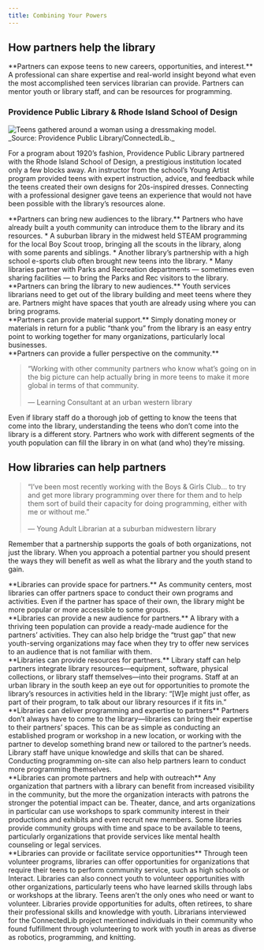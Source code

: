```yaml
---
title: Combining Your Powers
---
```

## How partners help the library

<div class="colorhighlight color1" markdown="1">
**Partners can expose teens to new careers, opportunities, and interest.** A professional can share expertise and real-world insight beyond what even the most accomplished teen services librarian can provide. Partners can mentor youth or library staff, and can be resources for programming.
</div>


<div class="callout case_study">

### Providence Public Library & Rhode Island School of Design

<img src="{{ site.baseurl }}/img/ccs/RISD_1.jpg"  ALT="Teens gathered around a woman  using a dressmaking model." />
<br/> _Source: Providence Public Library/ConnectedLib._

For a program about 1920’s fashion, Providence Public Library partnered with the Rhode Island School of Design, a prestigious institution located only a few blocks away. An instructor from the school’s Young Artist program provided teens with expert instruction, advice, and feedback while the teens created their own designs for 20s-inspired dresses. Connecting with a professional designer gave teens an experience that would not have been possible with the library’s resources alone.

</div>


<div class="colorhighlight color2" markdown="1">
**Partners can bring new audiences to the library.** 
Partners who have already built a youth community can introduce them to the library and its resources. 
* A suburban library in the midwest held STEAM programming for the local Boy Scout troop, bringing all the scouts in the library, along with some parents and siblings.
* Another library’s partnership with a high school e-sports club often brought new teens into the library.
* Many libraries partner with Parks and Recreation departments — sometimes even sharing facilities — to bring the Parks and Rec visitors to the library.
</div>

<div class="colorhighlight color3" markdown="1">
**Partners can bring the library to new audiences.** 
Youth services librarians need to get out of the library building and meet teens where they are.  Partners might have spaces that youth are already using where you can bring programs. 
</div>





<div class="colorhighlight color1" markdown="1">
**Partners can provide material support.** 
Simply donating money or materials in return for a public “thank you” from the library is an easy entry point to working together for many organizations, particularly local businesses. 
</div>

<div class="colorhighlight color2" markdown="1">
**Partners can provide a fuller perspective on the community.** 

>“Working with other community partners who know what’s going on in the big picture can help actually bring in more teens to make it more global in terms of that community.<br/><br/> — Learning Consultant at an urban western library

Even if library staff do a thorough job of getting to know the teens that come into the library, understanding the teens who don’t come into the library is a different story. Partners who work with different segments of the youth population can fill the library in on what (and who) they’re missing.
</div>


## How libraries can help partners
>“I’ve been most recently working with the Boys & Girls Club… to try and get more library programming over there for them and to help them sort of build their capacity for doing programming, either with me or without me.”<br/><br/>— Young Adult Librarian at a suburban midwestern library

Remember that a partnership supports the goals of both organizations, not just the library. When you approach a potential partner you should present the ways they will benefit as well as what the library and the youth stand to gain.  

<div class="colorhighlight color1" markdown="1">
**Libraries can provide space for partners.** 
As community centers, most libraries can offer partners space to conduct their own programs and activities. Even if the partner has space of their own, the library might be more popular or more accessible to some groups.
</div>

<div class="colorhighlight color2" markdown="1">
**Libraries can provide a new audience for partners.** 
A library with a thriving teen population can provide a ready-made audience for the partners’ activities. They can also help bridge the “trust gap” that new youth-serving organizations may face when they try to offer new services to an audience that is not familiar with them.
</div>

<div class="colorhighlight color3" markdown="1">
**Libraries can provide resources for partners.** 
Library staff can help partners integrate library resources—equipment, software, physical collections, or library staff themselves—into their programs. Staff at an urban library in the south keep an eye out for opportunities to promote the library’s resources in activities held in the library: “[W]e might just offer, as part of their program, to talk about our library resources if it fits in.”
</div>

<div class="colorhighlight color1" markdown="1">
**Libraries can deliver programming and expertise to partners**
Partners don’t always have to come to the library—libraries can bring their expertise to their partners’ spaces. This can be as simple as conducting an established program or workshop in a new location, or working with the partner to develop something brand new or tailored to the partner’s needs. Library staff have unique knowledge and skills that can be shared. Conducting programming on-site can also help partners learn to conduct more programming themselves.
</div>

<div class="colorhighlight color2" markdown="1">
**Libraries can promote partners and help with outreach**
Any organization that partners with a library can benefit from increased visibility in the community, but the more the organization interacts with patrons the stronger the potential impact can be. Theater, dance, and arts organizations in particular can use workshops to spark community interest in their productions and exhibits and even recruit new members. Some libraries provide community groups with time and space to be available to teens, particularly organizations that provide services like mental health counseling or legal services.
</div>

<div class="colorhighlight color3" markdown="1">
**Libraries can provide or facilitate service opportunities**
Through teen volunteer programs, libraries can offer opportunities for organizations that require their teens to perform community service, such as high schools or Interact. Libraries can also connect youth to volunteer opportunities with other organizations, particularly teens who have learned skills through labs or workshops at the library.
Teens aren’t the only ones who need or want to volunteer. Libraries provide opportunities for adults, often retirees, to share their professional skills and knowledge with youth. Librarians interviewed for the ConnectedLib project mentioned individuals in their community who found fulfillment through volunteering to work with youth in areas as diverse as robotics, programming, and knitting.
</div>

